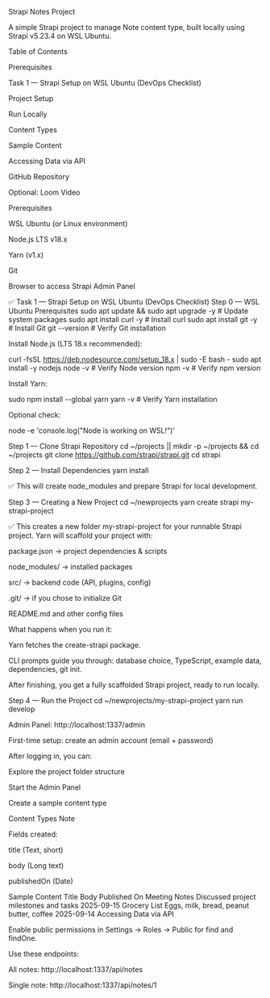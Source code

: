 Strapi Notes Project

A simple Strapi project to manage Note content type, built locally using Strapi v5.23.4 on WSL Ubuntu.

Table of Contents

Prerequisites

Task 1 — Strapi Setup on WSL Ubuntu (DevOps Checklist)

Project Setup

Run Locally

Content Types

Sample Content

Accessing Data via API

GitHub Repository

Optional: Loom Video

Prerequisites

WSL Ubuntu (or Linux environment)

Node.js LTS v18.x

Yarn (v1.x)

Git

Browser to access Strapi Admin Panel

✅ Task 1 — Strapi Setup on WSL Ubuntu (DevOps Checklist)
Step 0 — WSL Ubuntu Prerequisites
sudo apt update && sudo apt upgrade -y          # Update system packages
sudo apt install curl -y                        # Install curl
sudo apt install git -y                         # Install Git
git --version                                   # Verify Git installation


Install Node.js (LTS 18.x recommended):

curl -fsSL https://deb.nodesource.com/setup_18.x | sudo -E bash -
sudo apt install -y nodejs
node -v      # Verify Node version
npm -v       # Verify npm version


Install Yarn:

sudo npm install --global yarn
yarn -v     # Verify Yarn installation


Optional check:

node -e 'console.log("Node is working on WSL!")'

Step 1 — Clone Strapi Repository
cd ~/projects || mkdir -p ~/projects && cd ~/projects
git clone https://github.com/strapi/strapi.git
cd strapi

Step 2 — Install Dependencies
yarn install


✅ This will create node_modules and prepare Strapi for local development.

Step 3 — Creating a New Project
cd ~/newprojects
yarn create strapi my-strapi-project


✅ This creates a new folder my-strapi-project for your runnable Strapi project.
Yarn will scaffold your project with:

package.json → project dependencies & scripts

node_modules/ → installed packages

src/ → backend code (API, plugins, config)

.git/ → if you chose to initialize Git

README.md and other config files

What happens when you run it:

Yarn fetches the create-strapi package.

CLI prompts guide you through: database choice, TypeScript, example data, dependencies, git init.

After finishing, you get a fully scaffolded Strapi project, ready to run locally.

Step 4 — Run the Project
cd ~/newprojects/my-strapi-project
yarn run develop


Admin Panel: http://localhost:1337/admin

First-time setup: create an admin account (email + password)

After logging in, you can:

Explore the project folder structure

Start the Admin Panel

Create a sample content type

Content Types
Note

Fields created:

title (Text, short)

body (Long text)

publishedOn (Date)

Sample Content
Title	Body	Published On
Meeting Notes	Discussed project milestones and tasks	2025-09-15
Grocery List	Eggs, milk, bread, peanut butter, coffee	2025-09-14
Accessing Data via API

Enable public permissions in Settings → Roles → Public for find and findOne.

Use these endpoints:

All notes: http://localhost:1337/api/notes

Single note: http://localhost:1337/api/notes/1
